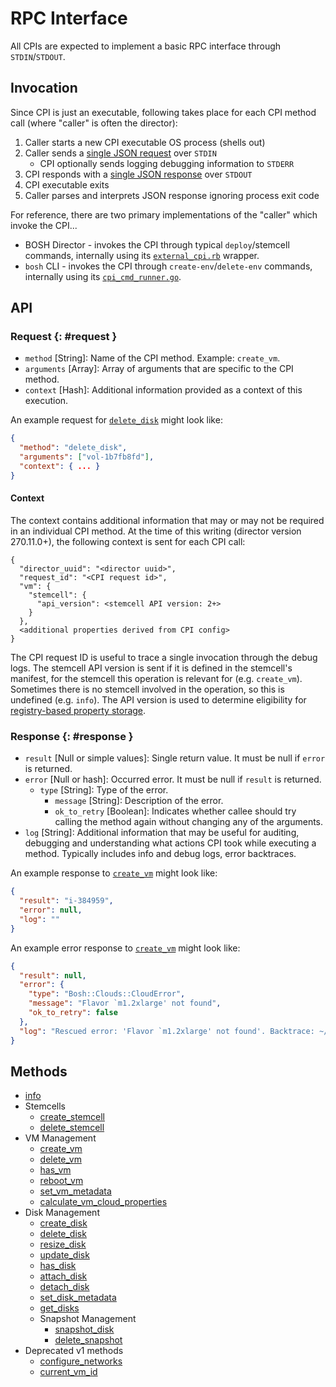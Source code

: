 # RPC Interface

All CPIs are expected to implement a basic RPC interface through `STDIN`/`STDOUT`.


## Invocation

Since CPI is just an executable, following takes place for each CPI method call (where "caller" is often the director):

1. Caller starts a new CPI executable OS process (shells out)
1. Caller sends a [single JSON request](#request) over `STDIN`
   - CPI optionally sends logging debugging information to `STDERR`
1. CPI responds with a [single JSON response](#response) over `STDOUT`
1. CPI executable exits
1. Caller parses and interprets JSON response ignoring process exit code

For reference, there are two primary implementations of the "caller" which invoke the CPI...

 * BOSH Director - invokes the CPI through typical `deploy`/stemcell commands, internally using its [`external_cpi.rb`](https://github.com/cloudfoundry/bosh/blob/master/src/bosh-director/lib/cloud/external_cpi.rb) wrapper.
 * `bosh` CLI - invokes the CPI through `create-env`/`delete-env` commands, internally using its [`cpi_cmd_runner.go`](https://github.com/cloudfoundry/bosh-cli/blob/master/cloud/cpi_cmd_runner.go).


## API

### Request {: #request }

* `method` [String]: Name of the CPI method. Example: `create_vm`.
* `arguments` [Array]: Array of arguments that are specific to the CPI method.
* `context` [Hash]: Additional information provided as a context of this execution.

An example request for [`delete_disk`](cpi-api-v2-method/delete-disk.md) might look like:

```json
{
  "method": "delete_disk",
  "arguments": ["vol-1b7fb8fd"],
  "context": { ... }
}
```

#### Context
The context contains additional information that may or may not be required in
an individual CPI method. At the time of this writing (director version 270.11.0+),
the following context is sent for each CPI call:

```
{
  "director_uuid": "<director uuid>",
  "request_id": "<CPI request id>",
  "vm": {
    "stemcell": {
      "api_version": <stemcell API version: 2+>
    }
  },
  <additional properties derived from CPI config>
}
```
The CPI request ID is useful to trace a single invocation through the debug logs.
The stemcell API version is sent if it is defined in the stemcell's manifest, for the stemcell this operation is relevant for (e.g. `create_vm`). Sometimes there is no stemcell involved in the operation, so this is undefined (e.g. `info`).
The API version is used to determine eligibility for [registry-based property storage](cpi-api-v2-migration-guide.md#stemcell-changes-in-v2-of-the-api-contract).


### Response {: #response }

* `result` [Null or simple values]: Single return value. It must be null if `error` is returned.
* `error` [Null or hash]: Occurred error. It must be null if `result` is returned.
  * `type` [String]: Type of the error.
    * `message` [String]: Description of the error.
    * `ok_to_retry` [Boolean]: Indicates whether callee should try calling the method again without changing any of the arguments.
* `log` [String]: Additional information that may be useful for auditing, debugging and understanding what actions CPI took while executing a method. Typically includes info and debug logs, error backtraces.

An example response to [`create_vm`](cpi-api-v2-method/create-vm.md) might look like:

```json
{
  "result": "i-384959",
  "error": null,
  "log": ""
}
```

An example error response to [`create_vm`](cpi-api-v2-method/create-vm.md) might look like:

```json
{
  "result": null,
  "error": {
    "type": "Bosh::Clouds::CloudError",
    "message": "Flavor `m1.2xlarge' not found",
    "ok_to_retry": false
  },
  "log": "Rescued error: 'Flavor `m1.2xlarge' not found'. Backtrace: ~/.bosh_init/ins..."
}
```


## Methods

 * [info](cpi-api-v2-method/info.md)
 * Stemcells
    * [create_stemcell](cpi-api-v2-method/create-stemcell.md)
    * [delete_stemcell](cpi-api-v2-method/delete-stemcell.md)
 * VM Management
    * [create_vm](cpi-api-v2-method/create-vm.md)
    * [delete_vm](cpi-api-v2-method/delete-vm.md)
    * [has_vm](cpi-api-v2-method/has-vm.md)
    * [reboot_vm](cpi-api-v2-method/reboot-vm.md)
    * [set_vm_metadata](cpi-api-v2-method/set-vm-metadata.md)
    * [calculate_vm_cloud_properties](cpi-api-v2-method/calculate-vm-cloud-properties.md)
 * Disk Management
    * [create_disk](cpi-api-v2-method/create-disk.md)
    * [delete_disk](cpi-api-v2-method/delete-disk.md)
    * [resize_disk](cpi-api-v2-method/resize-disk.md)
    * [update_disk](cpi-api-v2-method/update-disk.md)
    * [has_disk](cpi-api-v2-method/has-disk.md)
    * [attach_disk](cpi-api-v2-method/attach-disk.md)
    * [detach_disk](cpi-api-v2-method/detach-disk.md)
    * [set_disk_metadata](cpi-api-v2-method/set-disk-metadata.md)
    * [get_disks](cpi-api-v2-method/get-disks.md)
    * Snapshot Management
        * [snapshot_disk](cpi-api-v2-method/snapshot-disk.md)
        * [delete_snapshot](cpi-api-v2-method/delete-snapshot.md)
 * Deprecated v1 methods
    * [configure_networks](cpi-api-v1-method/configure-networks.md)
    * [current_vm_id](cpi-api-v1-method/current-vm-id.md)
